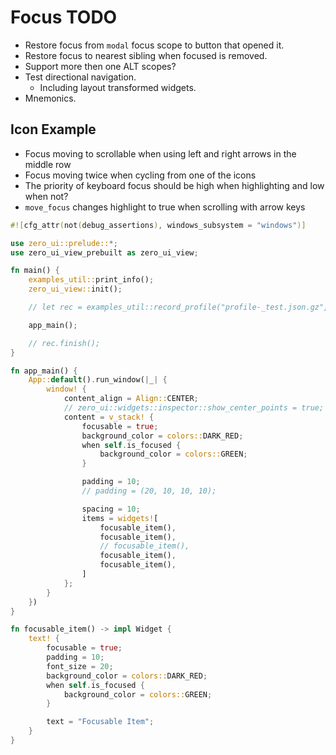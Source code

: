 # Focus TODO

* Restore focus from `modal` focus scope to button that opened it. 
* Restore focus to nearest sibling when focused is removed.
* Support more then one ALT scopes?
* Test directional navigation.
   * Including layout transformed widgets.
* Mnemonics.

## Icon Example

* Focus moving to scrollable when using left and right arrows in the middle row
* Focus moving twice when cycling from one of the icons
* The priority of keyboard focus should be high when highlighting and low when not?
* `move_focus` changes highlight to true when scrolling with arrow keys

```rust
#![cfg_attr(not(debug_assertions), windows_subsystem = "windows")]

use zero_ui::prelude::*;
use zero_ui_view_prebuilt as zero_ui_view;

fn main() {
    examples_util::print_info();
    zero_ui_view::init();

    // let rec = examples_util::record_profile("profile-_test.json.gz", &[("example", &"_test")], |_| true);

    app_main();

    // rec.finish();
}

fn app_main() {
    App::default().run_window(|_| {
        window! {
            content_align = Align::CENTER;
            // zero_ui::widgets::inspector::show_center_points = true;
            content = v_stack! {
                focusable = true;
                background_color = colors::DARK_RED;
                when self.is_focused {
                    background_color = colors::GREEN;
                }

                padding = 10;
                // padding = (20, 10, 10, 10);

                spacing = 10;
                items = widgets![
                    focusable_item(),
                    focusable_item(),
                    // focusable_item(),
                    focusable_item(),
                    focusable_item(),
                ]
            };
        }
    })
}

fn focusable_item() -> impl Widget {
    text! {
        focusable = true;
        padding = 10;
        font_size = 20;
        background_color = colors::DARK_RED;
        when self.is_focused {
            background_color = colors::GREEN;
        }

        text = "Focusable Item";
    }
}
```